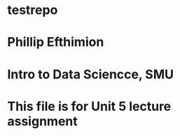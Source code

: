 # testrepo

# Phillip Efthimion

# Intro to Data Sciencce, SMU

# This file is for Unit 5 lecture assignment
